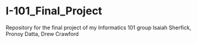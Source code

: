 # I-101_Final_Project
Repository for the final project of my Informatics 101 group
Isaiah Sherfick, Pronoy Datta, Drew Crawford
